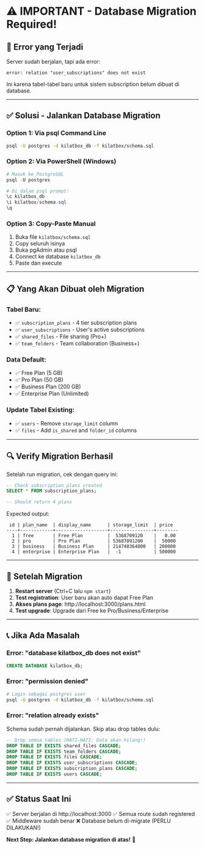 # ⚠️ IMPORTANT - Database Migration Required!

## 🚨 Error yang Terjadi
Server sudah berjalan, tapi ada error:
```
error: relation "user_subscriptions" does not exist
```

Ini karena tabel-tabel baru untuk sistem subscription belum dibuat di database.

---

## ✅ Solusi - Jalankan Database Migration

### Option 1: Via psql Command Line
```bash
psql -U postgres -d kilatbox_db -f kilatbox/schema.sql
```

### Option 2: Via PowerShell (Windows)
```powershell
# Masuk ke PostgreSQL
psql -U postgres

# Di dalam psql prompt:
\c kilatbox_db
\i kilatbox/schema.sql
\q
```

### Option 3: Copy-Paste Manual
1. Buka file `kilatbox/schema.sql`
2. Copy seluruh isinya
3. Buka pgAdmin atau psql
4. Connect ke database `kilatbox_db`
5. Paste dan execute

---

## 📋 Yang Akan Dibuat oleh Migration

### Tabel Baru:
- ✅ `subscription_plans` - 4 tier subscription plans
- ✅ `user_subscriptions` - User's active subscriptions
- ✅ `shared_files` - File sharing (Pro+)
- ✅ `team_folders` - Team collaboration (Business+)

### Data Default:
- ✅ Free Plan (5 GB)
- ✅ Pro Plan (50 GB)
- ✅ Business Plan (200 GB)
- ✅ Enterprise Plan (Unlimited)

### Update Tabel Existing:
- ✅ `users` - Remove `storage_limit` column
- ✅ `files` - Add `is_shared` and `folder_id` columns

---

## 🔍 Verify Migration Berhasil

Setelah run migration, cek dengan query ini:

```sql
-- Check subscription plans created
SELECT * FROM subscription_plans;

-- Should return 4 plans
```

Expected output:
```
 id | plan_name  | display_name      | storage_limit  | price
----+------------+-------------------+----------------+--------
  1 | free       | Free Plan         |  5368709120    |   0.00
  2 | pro        | Pro Plan          | 53687091200    |  50000
  3 | business   | Business Plan     | 214748364800   | 200000
  4 | enterprise | Enterprise Plan   |  -1            | 500000
```

---

## 🚀 Setelah Migration

1. **Restart server** (Ctrl+C lalu `npm start`)
2. **Test registration**: User baru akan auto dapat Free Plan
3. **Akses plans page**: http://localhost:3000/plans.html
4. **Test upgrade**: Upgrade dari Free ke Pro/Business/Enterprise

---

## 📞 Jika Ada Masalah

### Error: "database kilatbox_db does not exist"
```sql
CREATE DATABASE kilatbox_db;
```

### Error: "permission denied"
```bash
# Login sebagai postgres user
psql -U postgres -d kilatbox_db -f kilatbox/schema.sql
```

### Error: "relation already exists"
Schema sudah pernah dijalankan. Skip atau drop tables dulu:
```sql
-- Drop semua tables (HATI-HATI: Data akan hilang!)
DROP TABLE IF EXISTS shared_files CASCADE;
DROP TABLE IF EXISTS team_folders CASCADE;
DROP TABLE IF EXISTS files CASCADE;
DROP TABLE IF EXISTS user_subscriptions CASCADE;
DROP TABLE IF EXISTS subscription_plans CASCADE;
DROP TABLE IF EXISTS users CASCADE;
```

---

## ✅ Status Saat Ini

✅ Server berjalan di http://localhost:3000
✅ Semua route sudah registered
✅ Middleware sudah benar
❌ Database belum di-migrate (PERLU DILAKUKAN!)

**Next Step: Jalankan database migration di atas!** 🚀
